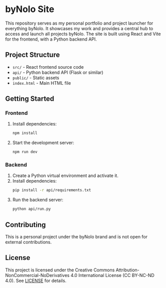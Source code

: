 

# byNolo Site

This repository serves as my personal portfolio and project launcher for everything byNolo. It showcases my work and provides a central hub to access and launch all projects byNolo. The site is built using React and Vite for the frontend, with a Python backend API.

## Project Structure

- `src/` - React frontend source code
- `api/` - Python backend API (Flask or similar)
- `public/` - Static assets
- `index.html` - Main HTML file

## Getting Started


### Frontend
1. Install dependencies:
   ```bash
   npm install
   ```
2. Start the development server:
   ```bash
   npm run dev
   ```


### Backend
1. Create a Python virtual environment and activate it.
2. Install dependencies:
   ```bash
   pip install -r api/requirements.txt
   ```
3. Run the backend server:
   ```bash
   python api/run.py
   ```

## Contributing
This is a personal project under the byNolo brand and is not open for external contributions.

## License
This project is licensed under the Creative Commons Attribution-NonCommercial-NoDerivatives 4.0 International License (CC BY-NC-ND 4.0). See [LICENSE](LICENSE) for details.
